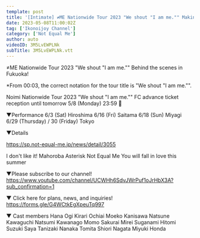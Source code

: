```yaml
---
template: post
title: '[Intimate] ≠ME Nationwide Tour 2023 "We shout "I am me."" Making of Fukuoka performance (Short Ver.)'
date: 2023-05-08T11:00:02Z
tag: ['Ikonoijoy Channel']
category: ['Not Equal Me']
author: auto 
videoID: 3M5LvEWPLNk
subTitle: 3M5LvEWPLNk.vtt
---
```

≠ME Nationwide Tour 2023 "We shout "I am me."" Behind the scenes in Fukuoka!

*From 00:03, the correct notation for the tour title is "We shout "I am me."".

Noimi Nationwide Tour 2023 "We shout "I am me.""
FC advance ticket reception until tomorrow 5/8 (Monday) 23:59 💎

▼Performance
6/3 (Sat) Hiroshima
6/16 (Fri) Saitama
6/18 (Sun) Miyagi
6/29 (Thursday) / 30 (Friday) Tokyo

▼Details

https://sp.not-equal-me.jp/news/detail/3055

I don't like it! Mahoroba Asterisk Not Equal Me You will fall in love this summer

▼Please subscribe to our channel!
https://www.youtube.com/channel/UCWHh6SdvJWrPuf1oJrHbX3A?sub_confirmation=1

▼ Click here for plans, news, and inquiries!
https://forms.gle/G4WCtkEgXpeuTq997

▼ Cast members
Hana Ogi
Kirari Ochiai
Moeko Kanisawa
Natsune Kawaguchi
Natsumi Kawanago
Momo Sakurai
Mirei Suganami
Hitomi Suzuki
Saya Tanizaki
Nanaka Tomita
Shiori Nagata
Miyuki Honda
